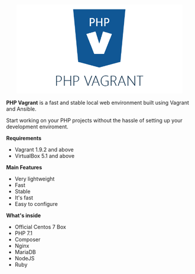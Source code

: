 <p align="center"><img src="assets/banner.png" width="450"></p>

**PHP Vagrant** is a fast and stable local web environment built using Vagrant and Ansible.

Start working on your PHP projects without the hassle of setting up your development enviroment.

**Requirements**

 - Vagrant 1.9.2 and above
 - VirtualBox 5.1 and above

**Main Features**

 - Very lightweight
 - Fast
 - Stable
 - It's fast
 - Easy to configure

**What's inside**

 - Official Centos 7 Box
 - PHP 7.1
 - Composer
 - Nginx
 - MariaDB
 - NodeJS
 - Ruby
